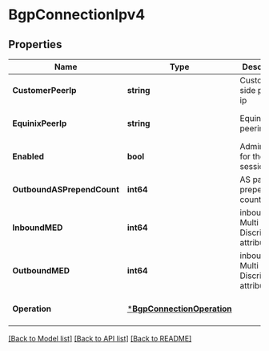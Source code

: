 # BgpConnectionIpv4

## Properties
Name | Type | Description | Notes
------------ | ------------- | ------------- | -------------
**CustomerPeerIp** | **string** | Customer side peering ip | [default to null]
**EquinixPeerIp** | **string** | Equinix side peering ip | [optional] [default to null]
**Enabled** | **bool** | Admin status for the BGP session | [default to null]
**OutboundASPrependCount** | **int64** | AS path prepend count | [optional] [default to null]
**InboundMED** | **int64** | inbound Multi Exit Discriminator attribute | [optional] [default to null]
**OutboundMED** | **int64** | inbound Multi Exit Discriminator attribute | [optional] [default to null]
**Operation** | [***BgpConnectionOperation**](BGPConnectionOperation.md) |  | [optional] [default to null]

[[Back to Model list]](../README.md#documentation-for-models) [[Back to API list]](../README.md#documentation-for-api-endpoints) [[Back to README]](../README.md)

